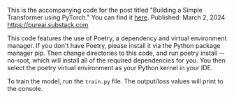This is the accompanying code for the post titled "Building a Simple Transformer using PyTorch."
You can find it [here](https://pureai.substack.com/p/building-a-simple-transformer-using-pytorch).
Published: March 2, 2024
https://pureai.substack.com

This code features the use of Poetry, a dependency and virtual environment manager. If you don't have Poetry, please install it via the Python package manager pip. Then change directories to this code, and run poetry install --no-root, which will install all of the required dependencies for you. You then select the poetry virtual environment as your Python kernel in your IDE.

To train the model, run the `train.py` file. The output/loss values will print to the console.